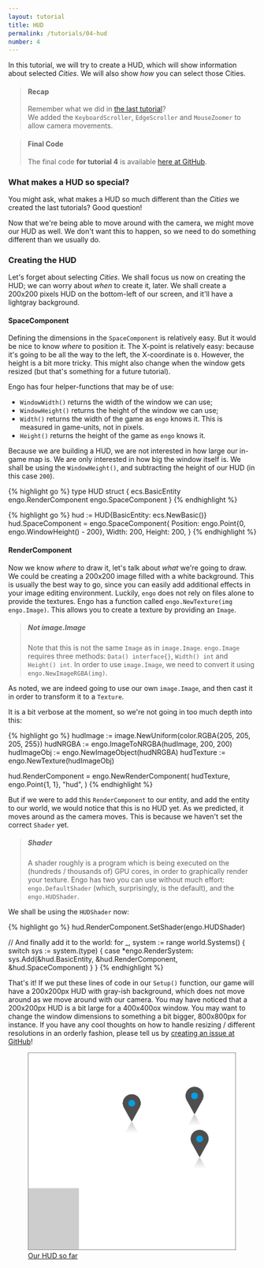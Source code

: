 ```yaml
---
layout: tutorial
title: HUD
permalink: /tutorials/04-hud
number: 4
---
```


In this tutorial, we will try to create a HUD, which will show information about selected *Cities*. We will also show
*how* you can select those Cities. 

> #### Recap
> Remember what we did in [the last tutorial](/tutorials/03-camera-movement)? <br>
> We added the `KeyboardScroller`, `EdgeScroller` and `MouseZoomer` to allow camera movements.  

> #### Final Code
> The final code **for tutorial 4** is available 
> [here at GitHub](https://github.com/EngoEngine/TrafficManager/tree/04-hud). 

### What makes a HUD so special?
You might ask, what makes a HUD so much different than the *Cities* we created the last tutorials? Good question!

Now that we're being able to move around with the camera, we might move our HUD as well. We don't want this to happen,
so we need to do something different than we usually do. 

### Creating the HUD
Let's forget about selecting *Cities*. We shall focus us now on creating the HUD; we can worry about *when* to create 
it, later. We shall create a 200x200 pixels HUD on the bottom-left of our screen, and it'll have a lightgray background. 

#### SpaceComponent
Defining the dimensions in the `SpaceComponent` is relatively easy. But it would be nice to know *where* to position it.
The X-point is relatively easy: because it's going to be all the way to the left, the X-coordinate is `0`. However,
the height is a bit more tricky. This might also change when the window gets resized (but that's something for a future
tutorial). 

Engo has four helper-functions that may be of use:

* `WindowWidth()` returns the width of the window we can use;
* `WindowHeight()` returns the height of the window we can use;
* `Width()` returns the width of the game as `engo` knows it. This is measured in game-units, not in pixels. 
* `Height()` returns the height of the game as `engo` knows it. 

Because we are building a HUD, we are not interested in how large our in-game map is. We are only interested in how
big the window itself is. We shall be using the `WindowHeight()`, and subtracting the height of our HUD (in this case
`200`). 

{% highlight go %}
type HUD struct {
	ecs.BasicEntity
	engo.RenderComponent
	engo.SpaceComponent
}
{% endhighlight %}

{% highlight go %}
hud := HUD{BasicEntity: ecs.NewBasic()}
hud.SpaceComponent = engo.SpaceComponent{
    Position: engo.Point{0, engo.WindowHeight() - 200},
    Width:    200,
    Height:   200,
}
{% endhighlight %}

#### RenderComponent
Now we know *where* to draw it, let's talk about *what* we're going to draw. We could be creating a 200x200 image
filled with a white background. This is usually the best way to go, since you can easily add additional effects in 
your image editing environment. Luckily, `engo` does not rely on files alone to provide the textures. Engo has a 
function called `engo.NewTexture(img engo.Image)`. This allows you to create a texture by providing an `Image`. 

> ##### Not image.Image
> Note that this is not the same `Image` as in `image.Image`. `engo.Image` requires three methods: `Data() interface{}`,
`Width() int` and `Height() int`. In order to use `image.Image`, we need to convert it using `engo.NewImageRGBA(img)`. 

As noted, we are indeed going to use our own `image.Image`, and then cast it in order to transform it to a `Texture`. 

It is a bit verbose at the moment, so we're not going in too much depth into this:

{% highlight go %}
hudImage := image.NewUniform(color.RGBA{205, 205, 205, 255})
hudNRGBA := engo.ImageToNRGBA(hudImage, 200, 200)
hudImageObj := engo.NewImageObject(hudNRGBA)
hudTexture := engo.NewTexture(hudImageObj)

hud.RenderComponent = engo.NewRenderComponent(
    hudTexture,
    engo.Point{1, 1},
    "hud",
)
{% endhighlight %}

But if we were to add this `RenderComponent` to our entity, and add the entity to our world, we would notice that this
is no HUD yet. As we predicted, it moves around as the camera moves. This is because we haven't set the correct
`Shader` yet. 

> ##### Shader
> A shader roughly is a program which is being executed on the (hundreds / thousands of) GPU cores, in order to 
> graphically render your texture. Engo has two you can use without much effort: `engo.DefaultShader` (which, 
> surprisingly, is the default), and the `engo.HUDShader`. 

We shall be using the `HUDShader` now:

{% highlight go %}
hud.RenderComponent.SetShader(engo.HUDShader)

// And finally add it to the world:
for _, system := range world.Systems() {
    switch sys := system.(type) {
    case *engo.RenderSystem:
        sys.Add(&hud.BasicEntity, &hud.RenderComponent, &hud.SpaceComponent)
    }
}
{% endhighlight %}

That's it! If we put these lines of code in our `Setup()` function, our game will have a 200x200px HUD with gray-ish 
background, which does not move around as we move around
with our camera. You may have noticed that a 200x200px HUD is a bit large for a 400x400ox window. You may want to change
the window dimensions to something a bit bigger, 800x800px for instance. If you have any cool thoughts on how to handle
resizing / different resolutions in an orderly fashion, please tell us by 
[creating an issue at GitHub](https://github.com/EngoEngine/engo/issues/new)! 

<figure class="callout text-center">
<a href="/img/tutorials/04/gray.png" target="_blank">
<img alt="City texture" src="/img/tutorials/04/gray.png" style="height:400px">
<figcaption>Our HUD so far</strong></figcaption>
</a>
</figure>
